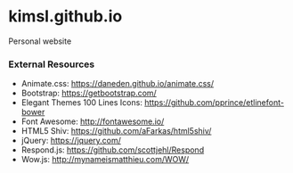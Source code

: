 # kimsl.github.io
Personal website

### External Resources
* Animate.css: <https://daneden.github.io/animate.css/>
* Bootstrap: <https://getbootstrap.com/>
* Elegant Themes 100 Lines Icons: <https://github.com/pprince/etlinefont-bower>
* Font Awesome: <http://fontawesome.io/>
* HTML5 Shiv: <https://github.com/aFarkas/html5shiv/>
* jQuery: <https://jquery.com/>
* Respond.js: <https://github.com/scottjehl/Respond>
* Wow.js: <http://mynameismatthieu.com/WOW/>

